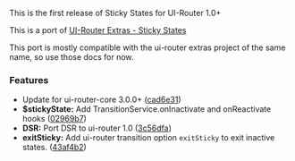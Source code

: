 <a name="1.0.0"></a>
This is the first release of Sticky States for UI-Router 1.0+

This is a port of [UI-Router Extras - Sticky States](http://christopherthielen.github.io/ui-router-extras/#/sticky)

This port is mostly compatible with the ui-router extras project of the same name, so use those docs for now.


### Features

* Update for ui-router-core 3.0.0+ ([cad6e31](https://github.com/ui-router/dsr/commit/cad6e31))
* **$stickyState:** Add TransitionService.onInactivate and onReactivate hooks ([02969b7](https://github.com/ui-router/dsr/commit/02969b7))
* **DSR:** Port DSR to ui-router 1.0 ([3c56dfa](https://github.com/ui-router/dsr/commit/3c56dfa))
* **exitSticky:** Add ui-router transition option `exitSticky` to exit inactive states. ([43af4b2](https://github.com/ui-router/dsr/commit/43af4b2))

